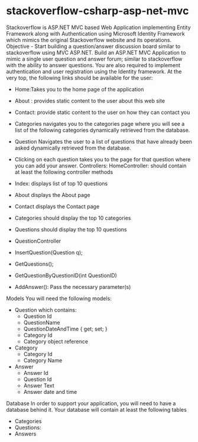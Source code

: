 # stackoverflow-csharp-asp-net-mvc
Stackoverflow is ASP.NET MVC based Web Application implementing Entity Framework along with Authentication using Microsoft Identity Framework which mimics the original Stackoverflow website and its operations.
Objective - Start building a question/answer discussion board similar to stackoverflow using MVC ASP.NET.
Build an ASP.NET MVC Application to mimic a single user question and answer forum; similar to stackoverflow with the ability to answer questions.
You are also required to implement authentication and user registration using the Identity framework.
At the very top, the following links should be available for the user:
- Home:Takes you to the home page of the application
- About : provides static content to the user about this web site
- Contact: provide static content to the user on how they can contact you
- Categories navigates you to the categories page where you will see a list of the following categories dynamically retrieved from the database.
- Question Navigates the user to a list of questions that have already been asked dynamically retrieved from the database. 
- Clicking on each question takes you to the page for that question where you can add your answer.
Controllers:
HomeController: should contain at least the following controller methods
- Index: displays list of top 10 questions
- About displays the About page
- Contact displays the Contact page
- Categories should display the top 10 categories
- Questions should display the top 10 questions

- QuestionController
- InsertQuestion(Question q);
- GetQuestions();
- GetQuestionByQuestionID(int QuestionID)
- AddAnswer(): Pass the necessary parameter(s)

Models
You will need the following models:
- Question which contains:
    - Question Id
    - QuestionName
    - QuestionDateAndTime { get; set; }
    - Category Id
    - Category object reference
- Category
    - Category Id
    - Category Name
- Answer
    - Answer Id
    - Question Id
    - Answer Text
    - Answer date and time
   
Database
In order to support your application, you will need to have a database behind it.
Your database will contain at least the following tables
- Categories
- Questions:
- Answers

